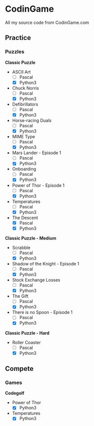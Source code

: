 # CodinGame
All my source code from CodinGame.com

## Practice
### Puzzles
**Classic Puzzle**
- ASCII Art
  - [ ] Pascal
  - [x] Python3
- Chuck Norris
  - [ ] Pascal
  - [x] Python3
- Defibrillators
  - [ ] Pascal
  - [x] Python3
- Horse-racing Duals
  - [ ] Pascal
  - [x] Python3
- MIME Type
  - [ ] Pascal
  - [x] Python3
- Mars Lander - Episode 1
  - [ ] Pascal
  - [x] Python3
- Onboarding
  - [ ] Pascal
  - [x] Python3
- Power of Thor - Episode 1
  - [ ] Pascal
  - [x] Python3
- Temperatures
  - [ ] Pascal
  - [x] Python3
- The Descent
  - [x] Pascal
  - [x] Python3

**Classic Puzzle - Medium**
- Scrabble
  - [ ] Pascal
  - [x] Python3
- Shadow of the Knight - Episode 1
  - [ ] Pascal
  - [x] Python3
- Stock Exchange Losses
  - [ ] Pascal
  - [x] Python3
- The Gift
  - [ ] Pascal
  - [x] Python3
- There is no Spoon - Episode 1
  - [ ] Pascal
  - [x] Python3

**Classic Puzzle - Hard**
- Roller Coaster
  - [ ] Pascal
  - [x] Python3

## Compete
### Games
**Codegolf**
- Power of Thor
  - [x] Python3
- Temperatures
  - [x] Python3